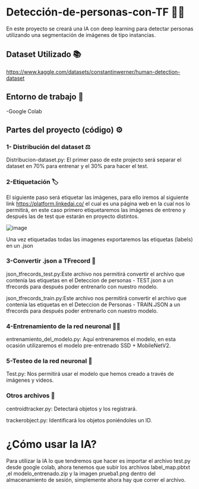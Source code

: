 # Detección-de-personas-con-TF :frowning_man:	

En este proyecto se creará una IA con deep learning para detectar personas utilizando una segmentación de imágenes de tipo instancias.

## Dataset Utilizado :books:	
https://www.kaggle.com/datasets/constantinwerner/human-detection-dataset

## Entorno de trabajo :test_tube:	
-Google Colab

## Partes del proyecto (código) :gear:	
 
### 1- Distribución del dataset :balance_scale:	

Distribucion-dataset.py: El primer paso de este projecto será separar el dataset en 70% para entrenar y el 30% para hacer el test.

### 2-Etiquetación :label:	

El siguiente paso será etiquetar las imágenes, para ello iremos al siguiente link https://platform.linkedai.co/ el cual es una página web en la cual nos lo permitirá, en este caso primero etiquetaremos las imágenes de entreno y después las de test que estarán en proyecto distintos.

![image](https://user-images.githubusercontent.com/57341284/167683732-90947df8-189a-4cc1-b224-d6f719260456.png)

Una vez etiquetadas todas las imagenes exportaremos las etiquetas (labels) en un .json 

### 3-Convertir .json a TFrecord :currency_exchange:	

json_tfrecords_test.py:Este archivo nos permitirá convertir el archivo que contenía las etiquetas en el Deteccion de personas - TEST.json a un tfrecords para después poder entrenarlo con nuestro modelo.

json_tfrecords_train.py:Este archivo nos permitirá convertir el archivo que contenía las etiquetas en el Deteccion de Personas - TRAIN.JSON a un tfrecords para después poder entrenarlo con nuestro modelo.

### 4-Entrenamiento de la red neuronal :weight_lifting_man:	

entrenamiento_del_modelo.py: Aquí entrenaremos el modelo, en esta ocasión utilizaremos el modelo pre-entrenado SSD + MobileNetV2.

### 5-Testeo de la red neuronal :1st_place_medal:	

Test.py: Nos permitirá usar el modelo que hemos creado a través de imágenes y videos.

### Otros archivos :notebook_with_decorative_cover:	 

centroidtracker.py: Detectará objetos y los registrará.

trackerobject.py: Identificará los objetos poniéndoles un ID.

# ¿Cómo usar la IA?

Para utilizar la IA lo que tendremos que hacer es importar el archivo test.py desde google colab, ahora tenemos que subir los archivos label_map.pbtxt ,el modelo_entrenado.zip y la imagen prueba1.png dentro del almacenamiento de sesión, simplemente ahora hay que correr el archivo.
